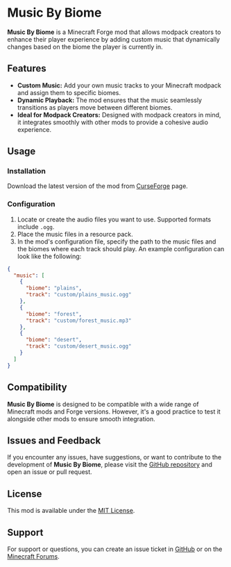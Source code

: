 # Music By Biome

**Music By Biome** is a Minecraft Forge mod that allows modpack creators to enhance their player experience by adding custom music that dynamically changes based on the biome the player is currently in.

## Features

- **Custom Music:** Add your own music tracks to your Minecraft modpack and assign them to specific biomes.
- **Dynamic Playback:** The mod ensures that the music seamlessly transitions as players move between different biomes.
- **Ideal for Modpack Creators:** Designed with modpack creators in mind, it integrates smoothly with other mods to provide a cohesive audio experience.

## Usage

### Installation

Download the latest version of the mod from [CurseForge](#) page.

### Configuration

1. Locate or create the audio files you want to use. Supported formats include `.ogg`.
2. Place the music files in a resource pack.
3. In the mod's configuration file, specify the path to the music files and the biomes where each track should play.
An example configuration can look like the following:

```json
{
  "music": [
    {
      "biome": "plains",
      "track": "custom/plains_music.ogg"
    },
    {
      "biome": "forest",
      "track": "custom/forest_music.mp3"
    },
    {
      "biome": "desert",
      "track": "custom/desert_music.ogg"
    }
  ]
}
```

## Compatibility

**Music By Biome** is designed to be compatible with a wide range of Minecraft mods and Forge versions. However, it's a good practice to test it alongside other mods to ensure smooth integration.

## Issues and Feedback

If you encounter any issues, have suggestions, or want to contribute to the development of **Music By Biome**, please visit the [GitHub repository](https://github.com/yourusername/MusicByBiome) and open an issue or pull request.

## License

This mod is available under the [MIT License](#).

## Support

For support or questions, you can create an issue ticket in [GitHub](#) or on the [Minecraft Forums](https://www.minecraftforum.net/).
